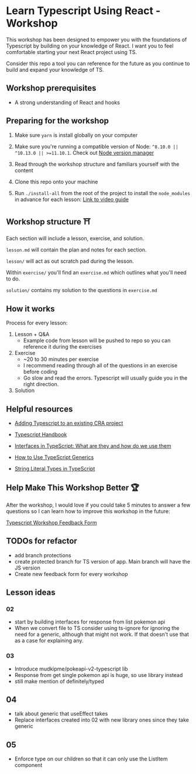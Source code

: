 # Learn Typescript Using React - Workshop

This workshop has been designed to empower you with the foundations of Typescript by building on your knowledge of React. I want you to feel comfortable starting your next React project using TS.

Consider this repo a tool you can reference for the future as you continue to build and expand your knowledge of TS.

## Workshop prerequisites

-   A strong understanding of React and hooks

## Preparing for the workshop

1. Make sure `yarn` is install globally on your computer

2. Make sure you're running a compatible version of Node: `^8.10.0 || ^10.13.0 || >=11.10.1`. Check out [Node version manager](https://github.com/nvm-sh/nvm)

3. Read through the workshop structure and familiars yourself with the content

4. Clone this repo onto your machine

5. Run `./install-all` from the root of the project to install the `node_modules` in advance for each lesson: [Link to video guide](https://www.loom.com/share/26a2cdc323c748bc94eddfa1e823876d)

## Workshop structure ⛩

Each section will include a lesson, exercise, and solution.

`lesson.md` will contain the plan and notes for each section.

`lesson/` will act as out scratch pad during the lesson.

Within `exercise/` you'll find an `exercise.md` which outlines what you'll need to do.

`solution/` contains my solution to the questions in `exercise.md`

## How it works

Process for every lesson:

1. Lesson + Q&A
    - Example code from lesson will be pushed to repo so you can reference it during the exercises
2. Exercise
    - ~20 to 30 minutes per exercise
    - I recommend reading through all of the questions in an exercise before coding
    - Go slow and read the errors. Typescript will usually guide you in the right direction.
3. Solution

## Helpful resources

-   [Adding Typescript to an existing CRA project](https://create-react-app.dev/docs/adding-typescript)

-   [Typescript Handbook](https://www.typescriptlang.org/docs/handbook/basic-types.html)

-   [Interfaces in TypeScript: What are they and how do we use them](https://blog.logrocket.com/interfaces-in-typescript-what-are-they-and-how-do-we-use-them-befbc69b38b3/)

-   [How to Use TypeScript Generics](https://itnext.io/how-to-use-typescript-generics-6c0c09e049c3)

-   [String Literal Types in TypeScript](https://mariusschulz.com/blog/string-literal-types-in-typescript)

## Help Make This Workshop Better 🏆

After the workshop, I would love if you could take 5 minutes to answer a few questions so I can learn how to improve this workshop in the future:

[Typescript Workshop Feedback Form](https://forms.gle/kNuP8dwPfW2R5BKF6)

## TODOs for refactor

-   add branch protections
-   create protected branch for TS version of app. Main branch will have the JS version
-   Create new feedback form for every workshop

## Lesson ideas

### 02

-   start by building interfaces for response from list pokemon api
-   When we convert file to TS consider using ts-ignore for ignoring the need for a generic, although that might not work. If that doesn't use that as a case for explaining any.

### 03

-   Introduce mudkipme/pokeapi-v2-typescript lib
-   Response from get single pokemon api is huge, so use library instead
-   still make mention of definitely/typed

## 04

-   talk about generic that useEffect takes
-   Replace interfaces created into 02 with new library ones since they take generic

## 05

-   Enforce type on our children so that it can only use the ListItem component
